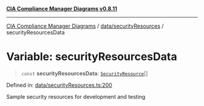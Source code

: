 [**CIA Compliance Manager Diagrams v0.8.11**](../../../README.md)

***

[CIA Compliance Manager Diagrams](../../../modules.md) / [data/securityResources](../README.md) / securityResourcesData

# Variable: securityResourcesData

> `const` **securityResourcesData**: [`SecurityResource`](../../../services/interfaces/SecurityResource.md)[]

Defined in: [data/securityResources.ts:200](https://github.com/Hack23/cia-compliance-manager/blob/d6eede30e4f01622fe18187e98b207e9a06a781f/src/data/securityResources.ts#L200)

Sample security resources for development and testing
